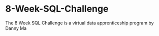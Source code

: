 # 8-Week-SQL-Challenge
The 8 Week SQL Challenge is a virtual data apprenticeship program by Danny Ma
